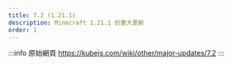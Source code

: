 ```yaml
---
title: 7.2 (1.21.1)
description: Minecraft 1.21.1 的重大更新
order: 1
---
```


:::info 原始網頁
https://kubejs.com/wiki/other/major-updates/7.2
:::

